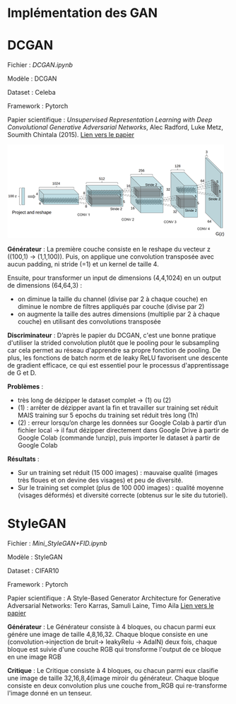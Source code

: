 # Implémentation des GAN

# DCGAN

Fichier : _DCGAN.ipynb_

Modèle : DCGAN

Dataset : Celeba

Framework : Pytorch

Papier scientifique : _Unsupervised Representation Learning with Deep Convolutional Generative Adversarial Networks_, Alec Radford, Luke Metz, Soumith Chintala (2015). [Lien vers le papier](https://arxiv.org/abs/1511.06434)

![alt text](DCGAN_architecture.png)

**Générateur** :
La première couche consiste en le reshape du vecteur z ((100,1) -> (1,1,100)). Puis, on applique une convolution transposée avec aucun padding, ni stride (=1) et un kernel de taille 4.

Ensuite, pour transformer un input de dimensions (4,4,1024) en un output de dimensions (64,64,3) :
- on diminue la taille du channel (divise par 2 à chaque couche) en diminue le nombre de filtres appliqués par couche (divise par 2)
- on augmente la taille des autres dimensions (multiplie par 2 à chaque couche) en utilisant des convolutions transposée

**Discriminateur** :
D’après le papier du DCGAN, c'est une bonne pratique d'utiliser la strided convolution plutôt que le pooling pour le subsampling car cela permet au réseau d'apprendre sa propre fonction de pooling. De plus, les fonctions de batch norm et de leaky ReLU favorisent une descente de gradient efficace, ce qui est essentiel pour le processus d'apprentissage de G et D.

**Problèmes** : 
- très long de dézipper le dataset complet -> (1) ou (2)
- (1) :  arrêter de dézipper avant la fin et travailler sur training set réduit MAIS training sur 5 epochs du training set réduit très long (1h)
- (2) : erreur lorsqu’on charge les données sur Google Colab à partir d’un fichier local -> il faut dézipper directement dans Google Drive à partir de Google Colab (commande !unzip), puis importer le dataset à partir de Google Colab

**Résultats** :
- Sur un training set réduit (15 000 images) : mauvaise qualité (images très floues et on devine des visages) et peu de diversité.
- Sur le training set complet (plus de 100 000 images) : qualité moyenne (visages déformés) et diversité correcte (obtenus sur le site du tutoriel).


# StyleGAN

Fichier : _Mini_StyleGAN+FID.ipynb_

Modèle : StyleGAN

Dataset : CIFAR10

Framework :  Pytorch

Papier scientifique : A Style-Based Generator Architecture for Generative Adversarial Networks:
Tero Karras, Samuli Laine, Timo Aila
[Lien vers le papier](https://arxiv.org/abs/1812.04948)




**Générateur** :
Le Générateur consiste à 4 bloques, ou chacun parmi eux génére une image de taille 4,8,16,32.
Chaque bloque consiste en une (convolution->injection de bruit-> leakyRelu -> AdaIN) deux fois, chaque bloque est suivie d'une couche RGB qui tronsforme l'output de ce bloque en une image RGB


**Critique** :
Le Critique consiste à 4 bloques, ou chacun parmi eux clasifie une image de taille 32,16,8,4(image miroir du générateur.
Chaque bloque consiste en deux convolution plus une couche from_RGB qui re-transforme l'image donné en un tenseur.


